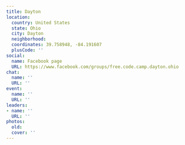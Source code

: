 ```yaml
---
title: Dayton
location:
  country: United States
  state: Ohio
  city: Dayton
  neighborhood: 
  coordinates: 39.758948, -84.191607
  plusCode: ''
social:
  name: Facebook page
  URL: https://www.facebook.com/groups/free.code.camp.dayton.ohio
chat:
  name: ''
  URL: ''
event:
  name: ''
  URL: ''
leaders:
- name: ''
  URL: ''
photos:
  old: 
  cover: ''
---
```

